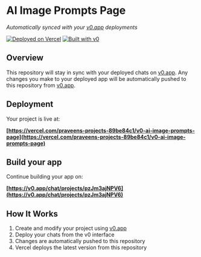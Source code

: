 # AI Image Prompts Page

*Automatically synced with your [v0.app](https://v0.app) deployments*

[![Deployed on Vercel](https://img.shields.io/badge/Deployed%20on-Vercel-black?style=for-the-badge&logo=vercel)](https://vercel.com/praveens-projects-89be84c1/v0-ai-image-prompts-page)
[![Built with v0](https://img.shields.io/badge/Built%20with-v0.app-black?style=for-the-badge)](https://v0.app/chat/projects/pzJm3ajNPV6)

## Overview

This repository will stay in sync with your deployed chats on [v0.app](https://v0.app).
Any changes you make to your deployed app will be automatically pushed to this repository from [v0.app](https://v0.app).

## Deployment

Your project is live at:

**[https://vercel.com/praveens-projects-89be84c1/v0-ai-image-prompts-page](https://vercel.com/praveens-projects-89be84c1/v0-ai-image-prompts-page)**

## Build your app

Continue building your app on:

**[https://v0.app/chat/projects/pzJm3ajNPV6](https://v0.app/chat/projects/pzJm3ajNPV6)**

## How It Works

1. Create and modify your project using [v0.app](https://v0.app)
2. Deploy your chats from the v0 interface
3. Changes are automatically pushed to this repository
4. Vercel deploys the latest version from this repository
